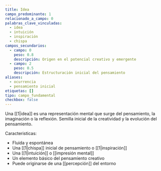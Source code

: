 ```yaml
---
title: Idea
campo_predominante: 1
relacionado_a_campo: 0
palabras_clave_vinculadas:
  - idea
  - intuición
  - inspiración
  - chispa
campos_secundarios:
  - campo: 0
    peso: 0.8
    descripción: Origen en el potencial creativo y emergente
  - campo: 2
    peso: 0.5
    descripción: Estructuración inicial del pensamiento
aliases:
  - ocurrencia
  - pensamiento inicial
etiquetas: []
tipo: campo_fundamental
checkbox: false
---
```

Una [[1|idea]] es una representación mental que surge del pensamiento, la imaginación o la reflexión. 
Semilla inicial de la creatividad y la evolución del pensamiento.

Caracteristicas:

- Fluida y espontánea
- Una [[1|chispa]] inicial de pensamiento o [[1|inspiración]]
- Una [[1|intuición]] o [[impresión mental]]
- Un elemento básico del pensamiento creativo
- Puede originarse de una [[percepción]] del entorno
